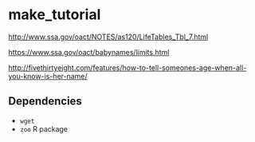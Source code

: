 # make_tutorial

http://www.ssa.gov/oact/NOTES/as120/LifeTables_Tbl_7.html

https://www.ssa.gov/oact/babynames/limits.html

http://fivethirtyeight.com/features/how-to-tell-someones-age-when-all-you-know-is-her-name/


## Dependencies

* `wget`
* `zoo` R package
